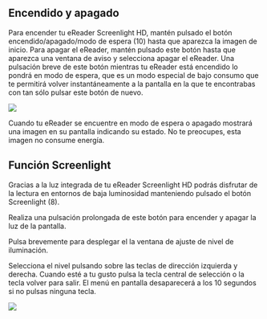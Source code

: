 ## Encendido y apagado


Para encender tu eReader Screenlight HD, mantén pulsado el botón encendido/apagado/modo de espera (10) hasta que aparezca la imagen de inicio. Para apagar el eReader, mantén pulsado este botón hasta que aparezca una ventana de aviso y selecciona apagar el eReader. Una pulsación breve de este botón mientras tu eReader está encendido lo pondrá en modo de espera, que es un modo especial de bajo consumo que te permitirá volver instantáneamente a la pantalla en la que te encontrabas con tan sólo pulsar este botón de nuevo.

![](http://static.energysistem.com/images/manuals/39225/569374303b9ac.jpg)

Cuando tu eReader se encuentre en modo de espera o apagado mostrará una imagen en su pantalla indicando su estado. No te preocupes, esta imagen no consume energía.

## Función Screenlight

Gracias a la luz integrada de tu eReader Screenlight HD podrás disfrutar de la lectura en entornos de baja luminosidad manteniendo pulsado el botón Screenlight (8). 

Realiza una pulsación prolongada de este botón para encender y apagar la luz de la pantalla.

Pulsa brevemente para desplegar el la ventana de ajuste de nivel de iluminación.

Selecciona el nivel pulsando sobre las teclas de dirección izquierda y derecha. Cuando esté a tu gusto pulsa la tecla central de selección o la tecla volver para salir. El menú en pantalla desaparecerá a los 10 segundos si no pulsas ninguna tecla.

![](http://static.energysistem.com/images/manuals/39225/56966d2113b44.jpg)



